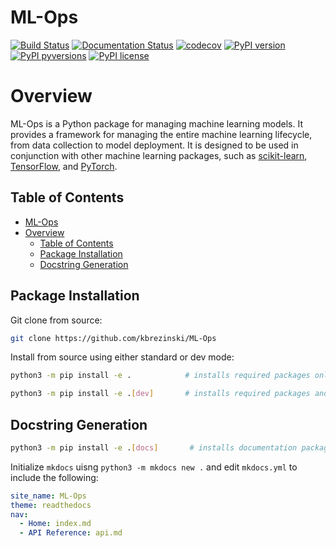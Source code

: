 
# ML-Ops

[![Build Status](https://travis-ci.com/kbrezinski/ML-Ops.svg?branch=master)](https://travis-ci.com/kbrezinski/ML-Ops)
[![Documentation Status](https://readthedocs.org/projects/ml-ops/badge/?version=latest)](https://ml-ops.readthedocs.io/en/latest/?badge=latest)
[![codecov](https://codecov.io/gh/kbrezinski/ML-Ops/branch/master/graph/badge.svg)](https://codecov.io/gh/kbrezinski/ML-Ops)
[![PyPI version](https://badge.fury.io/py/ml-ops.svg)](https://badge.fury.io/py/ml-ops)
[![PyPI pyversions](https://img.shields.io/pypi/pyversions/ml-ops.svg)](https://pypi.python.org/pypi/ml-ops/)
[![PyPI license](https://img.shields.io/pypi/l/ml-ops.svg)](https://pypi.python.org/pypi/ml-ops/)

# Overview

ML-Ops is a Python package for managing machine learning models. It provides a framework for managing the entire machine learning lifecycle, from data collection to model deployment. It is designed to be used in conjunction with other machine learning packages, such as [scikit-learn](https://scikit-learn.org/stable/), [TensorFlow](https://www.tensorflow.org/), and [PyTorch](https://pytorch.org/).

## Table of Contents

- [ML-Ops](#ml-ops)
- [Overview](#overview)
  - [Table of Contents](#table-of-contents)
  - [Package Installation](#package-installation)
  - [Docstring Generation](#docstring-generation)

## Package Installation

Git clone from source:
```bash
git clone https://github.com/kbrezinski/ML-Ops 
```

Install from source using either standard or dev mode:

```bash
python3 -m pip install -e .            # installs required packages only
```

```bash
python3 -m pip install -e .[dev]       # installs required packages and dev packages
```

## Docstring Generation

```bash
python3 -m pip install -e .[docs]       # installs documentation packages
```

Initialize `mkdocs` uisng `python3 -m mkdocs new .` and edit `mkdocs.yml` to include the following:

```yaml
site_name: ML-Ops
theme: readthedocs
nav:
  - Home: index.md
  - API Reference: api.md
```


